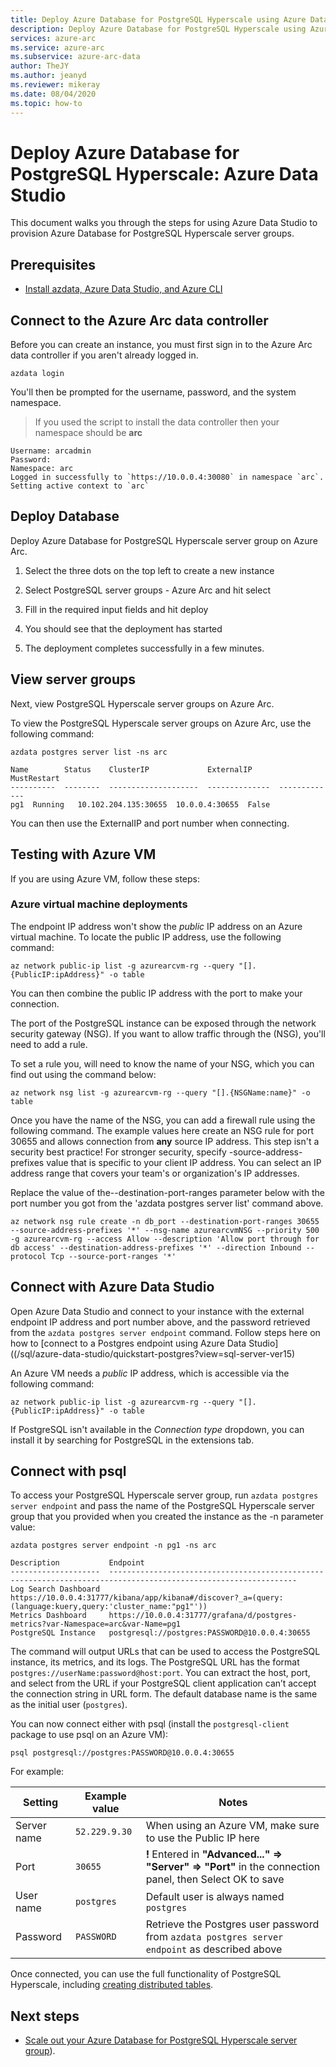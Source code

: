 ```yaml
---
title: Deploy Azure Database for PostgreSQL Hyperscale using Azure Data Studio
description: Deploy Azure Database for PostgreSQL Hyperscale using Azure Data Studio
services: azure-arc
ms.service: azure-arc
ms.subservice: azure-arc-data
author: TheJY
ms.author: jeanyd
ms.reviewer: mikeray
ms.date: 08/04/2020
ms.topic: how-to
---
```


# Deploy Azure Database for PostgreSQL Hyperscale: Azure Data Studio

This document walks you through the steps for using Azure Data Studio to provision Azure Database for PostgreSQL Hyperscale server groups.

## Prerequisites

- [Install azdata, Azure Data Studio, and Azure CLI](install-client-tools.md)

## Connect to the Azure Arc data controller

Before you can create an instance, you must first sign in to the Azure Arc data controller if you aren't already logged in.

```console
azdata login
```

You'll then be prompted for the username, password, and the system namespace.  

> If you used the script to install the data controller then your namespace should be **arc**

```console
Username: arcadmin
Password:
Namespace: arc
Logged in successfully to `https://10.0.0.4:30080` in namespace `arc`. Setting active context to `arc`
```

## Deploy Database

Deploy Azure Database for PostgreSQL Hyperscale server group on Azure Arc.

1. Select the three dots on the top left to create a new instance

1. Select PostgreSQL server groups - Azure Arc and hit select

1. Fill in the required input fields and hit deploy

1. You should see that the deployment has started

1. The deployment completes successfully in a few minutes.

## View server groups

Next, view PostgreSQL Hyperscale server groups on Azure Arc.

To view the PostgreSQL Hyperscale server groups on Azure Arc, use the following command:

```console
azdata postgres server list -ns arc
```

```console
Name        Status    ClusterIP             ExternalIP      MustRestart
----------  --------  --------------------  --------------  -------------
pg1  Running   10.102.204.135:30655  10.0.0.4:30655  False
```

You can then use the ExternalIP and port number when connecting.

## Testing with Azure VM

If you are using Azure VM, follow these steps:

### Azure virtual machine deployments

The endpoint IP address won't show the _public_ IP address on an Azure virtual machine. To locate the public IP address, use the following command:

```console
az network public-ip list -g azurearcvm-rg --query "[].{PublicIP:ipAddress}" -o table
```

You can then combine the public IP address with the port to make your connection.

The port of the PostgreSQL instance can be exposed through the network security gateway (NSG). If you want to allow traffic through the (NSG), you'll need to add a rule.

To set a rule you, will need to know the name of your NSG, which you can find out using the command below:

```console
az network nsg list -g azurearcvm-rg --query "[].{NSGName:name}" -o table
```

Once you have the name of the NSG, you can add a firewall rule using the following command. The example values here create an NSG rule for port 30655 and allows connection from **any** source IP address.  This step isn't a security best practice!  For stronger security, specify -source-address-prefixes value that is specific to your client IP address. You can select an IP address range that covers your team's or organization's IP addresses.

Replace the value of the--destination-port-ranges parameter below with the port number you got from the 'azdata postgres server list' command above.

```console
az network nsg rule create -n db_port --destination-port-ranges 30655 --source-address-prefixes '*' --nsg-name azurearcvmNSG --priority 500 -g azurearcvm-rg --access Allow --description 'Allow port through for db access' --destination-address-prefixes '*' --direction Inbound --protocol Tcp --source-port-ranges '*'
```

## Connect with Azure Data Studio

Open Azure Data Studio and connect to your instance with the external endpoint IP address and port number above, and the password retrieved from the `azdata postgres server endpoint` command. Follow steps here on how to [connect to a Postgres endpoint using Azure Data Studio]((/sql/azure-data-studio/quickstart-postgres?view=sql-server-ver15)

An Azure VM needs a _public_ IP address, which is accessible via the following command:

```console
az network public-ip list -g azurearcvm-rg --query "[].{PublicIP:ipAddress}" -o table
```

If PostgreSQL isn't available in the *Connection type* dropdown, you can install it by searching for PostgreSQL in the extensions tab.

## Connect with psql

To access your PostgreSQL Hyperscale server group, run `azdata postgres server endpoint` and pass the name of the PostgreSQL Hyperscale server group that you provided when you created the instance as the -n parameter value:

```console
azdata postgres server endpoint -n pg1 -ns arc
```

```console
Description           Endpoint
--------------------  ----------------------------------------------------------------------------------------------------------------
Log Search Dashboard  https://10.0.0.4:31777/kibana/app/kibana#/discover?_a=(query:(language:kuery,query:'cluster_name:"pg1"'))
Metrics Dashboard     https://10.0.0.4:31777/grafana/d/postgres-metrics?var-Namespace=arc&var-Name=pg1
PostgreSQL Instance   postgresql://postgres:PASSWORD@10.0.0.4:30655
```

The command will output URLs that can be used to access the PostgreSQL instance, its metrics, and its logs. The PostgreSQL URL has the format `postgres://userName:password@host:port`. You can extract the host, port, and select from the URL if your PostgreSQL client application can’t accept the connection string in URL form. The default database name is the same as the initial user (`postgres`).

You can now connect either with psql (install the `postgresql-client` package to use psql on an Azure VM):

```console
psql postgresql://postgres:PASSWORD@10.0.0.4:30655
```

For example:

| Setting         | Example value     | Notes                                                        |
| --------------- | ----------------- | ------------------------------------------------------------ |
| Server name     | `52.229.9.30`     | When using an Azure VM, make sure to use the Public IP here   |
| Port            | `30655`           | **!** Entered in **"Advanced..." => "Server" => "Port"** in the connection panel, then Select OK to save |
| User name       | `postgres`        | Default user is always named `postgres`                      |
| Password        | `PASSWORD`        | Retrieve the Postgres user password from `azdata postgres server endpoint` as described above |

Once connected, you can use the full functionality of PostgreSQL Hyperscale, including [creating distributed tables](/postgresql/quickstart-create-hyperscale-portal#create-and-distribute-tables).

## Next steps

- [Scale out your Azure Database for PostgreSQL Hyperscale server group](scale-out-postgresql-hyperscale-server-group.md)).
